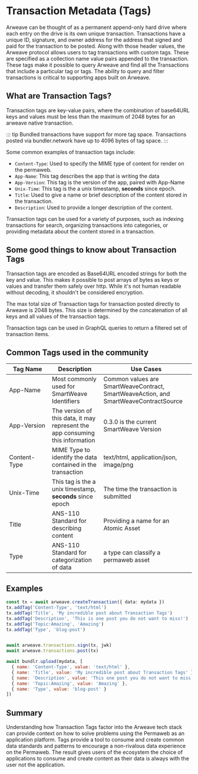# Transaction Metadata (Tags)

Arweave can be thought of as a permanent append-only hard drive where each entry on the drive is its own unique transaction. Transactions have a unique ID, signature, and owner address for the address that signed and paid for the transaction to be posted. Along with those header values, the Arweave protocol allows users to tag transactions with custom tags. These are specified as a collection name value pairs appended to the transaction. These tags make it possible to query Arweave and find all the Transactions that include a particular tag or tags.  The ability to query and filter transactions is critical to supporting apps built on Arweave.

## What are Transaction Tags?

Transaction tags are key-value pairs, where the combination of base64URL keys and values must be less than the maximum of 2048 bytes for an arweave native transaction. 

::: tip
Bundled transactions have support for more tag space. Transactions posted via bundler.network have up to 4096 bytes of tag space.
:::


Some common examples of transaction tags include:

* `Content-Type`: Used to specify the MIME type of content for render on the permaweb.
* `App-Name`: This tag describes the app that is writing the data
* `App-Version`: This tag is the version of the app, paired with App-Name
* `Unix-Time`: This tag is the a unix timestamp, **seconds** since epoch.
* `Title`: Used to give a name or brief description of the content stored in the transaction.
* `Description`: Used to provide a longer description of the content.

Transaction tags can be used for a variety of purposes, such as indexing transactions for search, organizing transactions into categories, or providing metadata about the content stored in a transaction.

## Some good things to know about Transaction Tags

Transaction tags are encoded as Base64URL encoded strings for both the key and value. This makes it possible to post arrays of bytes as keys or values and transfer them safely over http. While it's not human readable without decoding, it shouldn't be considered encryption.

The max total size of Transaction tags for transaction posted directly to Arweave is 2048 bytes. This size is determined by the concatenation of all keys and all values of the transaction tags.

Transaction tags can be used in GraphQL queries to return a filtered set of transaction items.

## Common Tags used in the community

| <div style="width:100px">Tag Name</div>  | Description | Use Cases |
| -------- | ----------- | --------- |
| App-Name | Most commonly used for SmartWeave Identifiers | Common values are SmartWeaveContract, SmartWeaveAction, and SmartWeaveContractSource |
| App-Version | The version of this data, it may represent the app consuming this information | 0.3.0 is the current SmartWeave Version |
| Content-Type | MIME Type to identify the data contained in the transaction | text/html, application/json, image/png |
| Unix-Time | This tag is the a unix timestamp, **seconds** since epoch | The time the transaction is submitted |
| Title | ANS-110 Standard for describing content | Providing a name for an Atomic Asset |
| Type | ANS-110 Standard for categorization of data | a type can classify a permaweb asset | 

## Examples

<CodeGroup>
  <CodeGroupItem title="arweave">

```ts
const tx = await arweave.createTransaction({ data: mydata })
tx.addTag('Content-Type', 'text/html')
tx.addTag('Title', 'My incredible post about Transaction Tags')
tx.addTag('Description', 'This is one post you do not want to miss!')
tx.addTag('Topic:Amazing', 'Amazing')
tx.addTag('Type', 'blog-post')


await arweave.transactions.sign(tx, jwk)
await arweave.transactions.post(tx)
```

  </CodeGroupItem>
  <CodeGroupItem title="@bundlr-network/client">

```js
await bundlr.upload(mydata, [
  { name: 'Content-Type', value: 'text/html' },
  { name: 'Title', value: 'My incredible post about Transaction Tags' },
  { name: 'Description', value: 'This one post you do not want to miss!' },
  { name: 'Topic:Amazing', value: 'Amazing' },
  { name: 'Type', value: 'blog-post' }
])
```

  </CodeGroupItem>
</CodeGroup>

## Summary

Understanding how Transaction Tags factor into the Arweave tech stack can provide context on how to solve problems using the Permaweb as an application platform. Tags provide a tool to consume and create common data standards and patterns to encourage a non-rivalous data experience on the Permaweb. The result gives users of the ecosystem the choice of applications to consume and create content as their data is always with the user not the application.